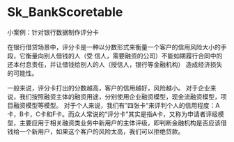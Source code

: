# Sk_BankScoretable
小案例：针对银行数据制作评分卡

在银行借贷场景中，评分卡是一种以分数形式来衡量一个客户的信用风险大小的手段，它衡量向别人借钱的人（受
信人，需要融资的公司）不能如期履行合同中的还本付息责任，并让借钱给别人的人（授信人，银行等金融机构）
造成经济损失的可能性。

一般来说，评分卡打出的分数越高，客户的信用越好，风险越小。
对于企业来说，我们按照融资主体的融资用途，分别使用企业融资模型，现金流融资模型，项目融资模型等模型。
对于个人来说，我们有”四张卡“来评判个人的信用程度：A卡，B卡，C卡和F卡。而众人常说的“评分卡”其实是指A卡，又称为申请者评级模型，主要应用于相关融资类业务中新用户的主体评级，即判断金融机构是否应该借钱给一个新用户，如果这个客户的风险太高，我们可以拒绝贷款。
